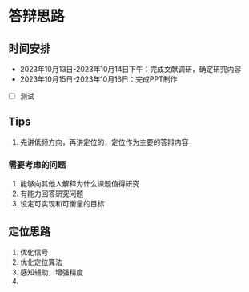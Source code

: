# 答辩思路

## 时间安排

- 2023年10月13日-2023年10月14日下午：完成文献调研，确定研究内容
- 2023年10月15日-2023年10月16日：完成PPT制作
- [ ] 测试

## Tips

1. 先讲低频方向，再讲定位的，定位作为主要的答辩内容

### 需要考虑的问题

1. 能够向其他人解释为什么课题值得研究
2. 有能力回答研究问题
3. 设定可实现和可衡量的目标

## 定位思路

1. 优化信号
2. 优化定位算法
3. 感知辅助，增强精度
4. 
